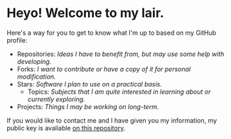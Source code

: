 # Heyo! Welcome to my lair.

Here's a way for you to get to know what I'm up to based on my GitHub profile:
* Repositories: *Ideas I have to benefit from, but may use some help with developing.*
* Forks: *I want to contribute or have a copy of it for personal modification.*
* Stars: *Software I plan to use on a practical basis.*
  * Topics: *Subjects that I am quite interested in learning about or currently exploring.*
* Projects: *Things I may be working on long-term.*

If you would like to contact me and I have given you my information, my public key is avaliable [on this repository](https://raw.githubusercontent.com/fr33roam3r/fr33roam3r/master/publickey.asc).
